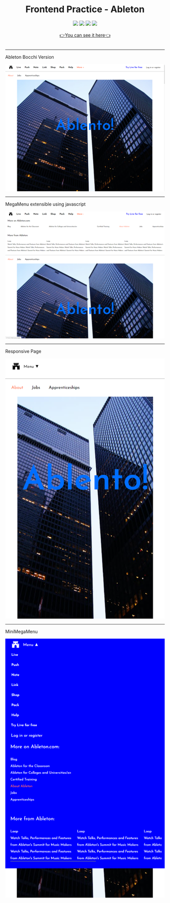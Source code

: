 <div align="center">
<h1>Frontend Practice - Ableton</h1>
</div>
<div align="center">
    <img src="https://img.shields.io/badge/JavaScript-FEFF01?logo=javascript&logoColor=000000&style=for-the-badge"/>
    <img src="https://img.shields.io/badge/HTML-EC6231?logo=html5&logoColor=FFFFFF&style=for-the-badge" />
    <img src="https://img.shields.io/badge/CSS-01A3D8?logo=css3&logoColor=FFFFFF&style=for-the-badge" />
    <img src="https://img.shields.io/badge/SASS-CD6799?logo=sass&logoColor=FFFFFF&style=for-the-badge" />
</div>
<br>
<div align="center"><a href="https://zeroryper.github.io/Ableton_Bocchi/">&#128073;You can see it here&#128072;</a>
</div>
<br>
<hr>
<div align="start">
<p>Ableton Bocchi Version</p>
<img src="./assets/Screenshot_AB.png">
<br>
<hr>
<p>MegaMenu extensible using javascript</p>
<img src="./assets/Screenshot_MegaMenu.png">
<br>
<hr>
<p>Responsive Page</p>
<img src="./assets/Screenshot_Responsive.png">
<br>
<hr>
<p>MiniMegaMenu</p>
<img src="./assets/Screenshot_MMR.png">
</div>
